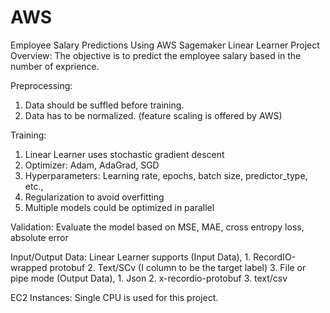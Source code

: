 # AWS
Employee Salary Predictions Using AWS Sagemaker Linear Learner
Project Overview: The objective is to predict the employee salary based in the number of exprience.


Preprocessing:
1. Data should be suffled before training.
2. Data has to be normalized. (feature scaling is offered by AWS)

Training:
1. Linear Learner uses stochastic gradient descent
2. Optimizer: Adam, AdaGrad, SGD
3. Hyperparameters: Learning rate, epochs, batch size, predictor_type, etc.,
4. Regularization to avoid overfitting
5. Multiple models could be optimized in parallel 

Validation:
Evaluate the model based on MSE, MAE, cross entropy loss, absolute error

Input/Output Data:
Linear Learner supports 
      (Input Data),
      1. RecordIO-wrapped protobuf 
      2. Text/SCv (I column to be the target label)
      3. File or pipe mode
      (Output Data),
      1. Json
      2. x-recordio-protobuf
      3. text/csv
      
EC2 Instances: Single CPU is used for this project.


